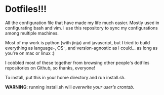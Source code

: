 Dotfiles!!!
===========

All the configuration file that have made my life much easier. Mostly used in configurating bash and vim. I use this repository to sync my configurations among multiple machines.

Most of my work is python (with jinja) and javascript, but I tried to build everything as language-, OS-, and version-agnostic as I could... as long as you're on mac or linux :)

I cobbled most of these together from browsing other people's dotfiles repositories on Github, so thanks, everyone!

To install, put this in your home directory and run install.sh.

**WARNING**: running install.sh will *overwrite your user's crontab*.
